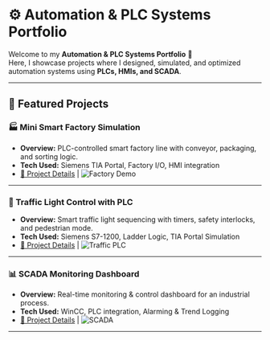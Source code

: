 # ⚙️ Automation & PLC Systems Portfolio

Welcome to my **Automation & PLC Systems Portfolio** 🚀  
Here, I showcase projects where I designed, simulated, and optimized automation systems using **PLCs, HMIs, and SCADA**.

---

## 🔹 Featured Projects

### 🏭 Mini Smart Factory Simulation
- **Overview:** PLC-controlled smart factory line with conveyor, packaging, and sorting logic.  
- **Tech Used:** Siemens TIA Portal, Factory I/O, HMI integration  
- [📂 Project Details](projects/mini-smart-factory/README.md) | ![Factory Demo](assets/img/factory_demo.png)

---

### 🚦 Traffic Light Control with PLC
- **Overview:** Smart traffic light sequencing with timers, safety interlocks, and pedestrian mode.  
- **Tech Used:** Siemens S7-1200, Ladder Logic, TIA Portal Simulation  
- [📂 Project Details](projects/traffic-light-plc/README.md) | ![Traffic PLC](assets/img/traffic_plc.png)

---

### 📊 SCADA Monitoring Dashboard
- **Overview:** Real-time monitoring & control dashboard for an industrial process.  
- **Tech Used:** WinCC, PLC integration, Alarming & Trend Logging  
- [📂 Project Details](projects/scada-monitoring/README.md) | ![SCADA](assets/img/scada_ui.png)

---
